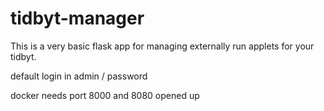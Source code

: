 # tidbyt-manager
This is a very basic flask app for managing externally run applets for your tidbyt.  

default login in admin / password

docker needs port 8000 and 8080 opened up
